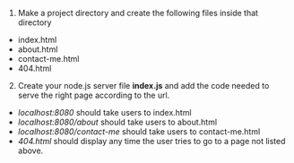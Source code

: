 1. Make a project directory and create the following files inside that directory
* index.html
* about.html
* contact-me.html
* 404.html

2. Create your node.js server file **index.js** and add the code needed to serve the right page according to the url.
* *localhost:8080* should take users to index.html
* *localhost:8080/about* should take users to about.html
* *localhost:8080/contact-me* should take users to contact-me.html
* *404.html* should display any time the user tries to go to a page not listed above.